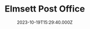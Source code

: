 ---
date: 2023-10-19T15:29:40.000Z
title: Elmsett Post Office
latitude: 52.079752014671904
longitude: 0.9993010677717917
category: checkin
---